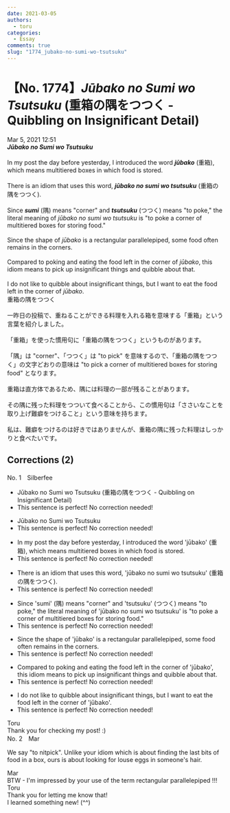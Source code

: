 ```yaml
---
date: 2021-03-05
authors:
  - toru
categories:
  - Essay
comments: true
slug: "1774_jubako-no-sumi-wo-tsutsuku"
---
```


# 【No. 1774】<strong><em>Jūbako no Sumi wo Tsutsuku</strong></em> (重箱の隅をつつく - Quibbling on Insignificant Detail)
<div class="date">Mar 5, 2021 12:51</div>
<div id="post"><div id="body_show_ori">
<strong><em>Jūbako no Sumi wo Tsutsuku</strong></em><br/><br/>In my post the day before yesterday, I introduced the word <strong><em>jūbako</em></strong> (重箱), which means multitiered boxes in which food is stored.<br/><br/>There is an idiom that uses this word, <strong><em>jūbako no sumi wo tsutsuku</em></strong> (重箱の隅をつつく).<br/><br/>Since <strong><em>sumi</em></strong> (隅) means "corner" and <strong><em>tsutsuku</em></strong> (つつく) means "to poke," the literal meaning of <em>jūbako no sumi wo tsutsuku</em> is "to poke a corner of multitiered boxes for storing food."<br/><br/>Since the shape of <em>jūbako</em> is a rectangular parallelepiped, some food often remains in the corners.<br/><br/>Compared to poking and eating the food left in the corner of <em>jūbako</em>, this idiom means to pick up insignificant things and quibble about that.<br/><br/>I do not like to quibble about insignificant things, but I want to eat the food left in the corner of <em>jūbako</em>.
</div></div>

<!-- more -->

<div id="post_ja"><div id="body_show_mo">
重箱の隅をつつく<br/><br/>一昨日の投稿で、重ねることができる料理を入れる箱を意味する「重箱」という言葉を紹介しました。<br/><br/>「重箱」を使った慣用句に「重箱の隅をつつく」というものがあります。<br/><br/>「隅」は "corner"、「つつく」は "to pick" を意味するので、「重箱の隅をつつく」の文字どおりの意味は "to pick a corner of multitiered boxes for storing food" となります。<br/><br/>重箱は直方体であるため、隅には料理の一部が残ることがあります。<br/><br/>その隅に残った料理をつついて食べることから、この慣用句は「ささいなことを取り上げ難癖をつけること」という意味を持ちます。<br/><br/>私は、難癖をつけるのは好きではありませんが、重箱の隅に残った料理はしっかりと食べたいです。
</div></div>

## Corrections (2)
<div id="block"><div class="first_name"> No. 1　<span class="just_name">Silberfee</span></div><div id="block2">
<ul class="correction_field">
<li class="incorrect">Jūbako no Sumi wo Tsutsuku (重箱の隅をつつく - Quibbling on Insignificant Detail)</li>
<li class="corrected perfect">This sentence is perfect! No correction needed!</li>
</ul>
<ul class="correction_field">
<li class="incorrect">Jūbako no Sumi wo Tsutsuku</li>
<li class="corrected perfect">This sentence is perfect! No correction needed!</li>
</ul>
<ul class="correction_field">
<li class="incorrect">In my post the day before yesterday, I introduced the word 'jūbako' (重箱), which means multitiered boxes in which food is stored.</li>
<li class="corrected perfect">This sentence is perfect! No correction needed!</li>
</ul>
<ul class="correction_field">
<li class="incorrect">There is an idiom that uses this word, 'jūbako no sumi wo tsutsuku' (重箱の隅をつつく).</li>
<li class="corrected perfect">This sentence is perfect! No correction needed!</li>
</ul>
<ul class="correction_field">
<li class="incorrect">Since 'sumi' (隅) means "corner" and 'tsutsuku' (つつく) means "to poke," the literal meaning of 'jūbako no sumi wo tsutsuku' is "to poke a corner of multitiered boxes for storing food."</li>
<li class="corrected perfect">This sentence is perfect! No correction needed!</li>
</ul>
<ul class="correction_field">
<li class="incorrect">Since the shape of 'jūbako' is a rectangular parallelepiped, some food often remains in the corners.</li>
<li class="corrected perfect">This sentence is perfect! No correction needed!</li>
</ul>
<ul class="correction_field">
<li class="incorrect">Compared to poking and eating the food left in the corner of 'jūbako', this idiom means to pick up insignificant things and quibble about that.</li>
<li class="corrected perfect">This sentence is perfect! No correction needed!</li>
</ul>
<ul class="correction_field">
<li class="incorrect">I do not like to quibble about insignificant things, but I want to eat the food left in the corner of 'jūbako'.</li>
<li class="corrected perfect">This sentence is perfect! No correction needed!</li>
</ul>
</div><div class="name"><span class="just_name">Toru</span><br>
Thank you for checking my post! :)
</div>
</div>
<div id="block"><div class="first_name"> No. 2　<span class="just_name">Mar</span></div><div id="block2">
<p class="comment_small">
 We say "to nitpick".  Unlike your idiom which is about finding the last bits of food in a box, ours is about looking for louse eggs in someone's hair.
</p>

</div><div class="name"><span class="just_name">Mar</span><br>
BTW - I'm impressed by your use of the term rectangular parallelepiped !!!
</div>
<div class="name"><span class="just_name">Toru</span><br>
Thank you for letting me know that!<br/>I learned something new! (^^)
</div>
</div>
